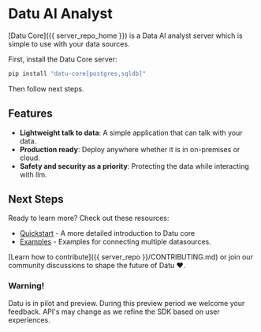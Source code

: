 # Datu AI Analyst

[Datu Core]({{ server_repo_home }}) is a Data AI analyst server which is simple to use with your data sources.

First, install the Datu Core server:

```sh
pip install "datu-core[postgres,sqldb]"
```

Then follow next steps.

## Features

- **Lightweight talk to data**: A simple application that can talk with your data.
- **Production ready**: Deploy anywhere whether it is in on-premises or cloud.
- **Safety and security as a priority**: Protecting the data while interacting with llm.

## Next Steps

Ready to learn more? Check out these resources:

- [Quickstart](quickstart.md) - A more detailed introduction to Datu core
- [Examples](../examples/README.md) - Examples for connecting multiple datasources.

[Learn how to contribute]({{ server_repo }}/CONTRIBUTING.md) or join our community discussions to shape the future of Datu ❤️.

### Warning!

Datu is in pilot and preview. During this preview period we welcome your feedback. API's may change as we refine the SDK based on user experiences.

